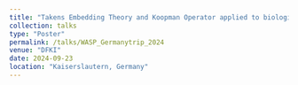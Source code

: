```yaml
---
title: "Takens Embedding Theory and Koopman Operator applied to biological systems"
collection: talks
type: "Poster"
permalink: /talks/WASP_Germanytrip_2024
venue: "DFKI"
date: 2024-09-23
location: "Kaiserslautern, Germany"
---
```





